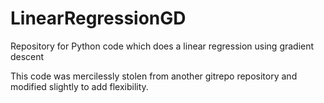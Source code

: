 # LinearRegressionGD
Repository for Python code which does a linear regression using gradient descent

This code was mercilessly stolen from another gitrepo repository and modified slightly to add flexibility.

